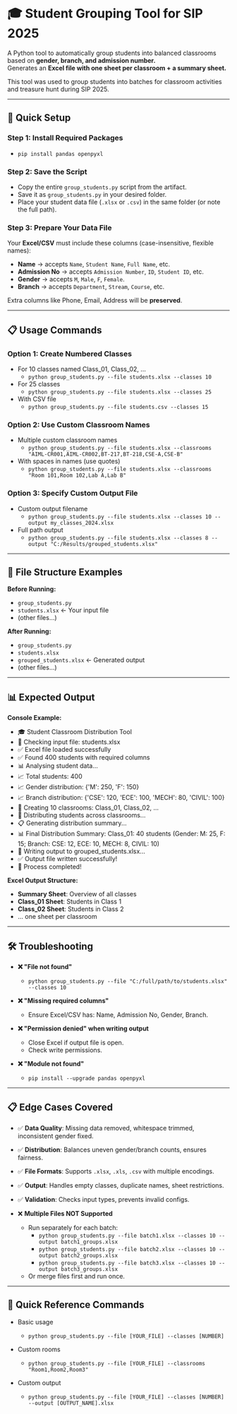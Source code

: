 # 🎓 Student Grouping Tool for SIP 2025

A Python tool to automatically group students into balanced classrooms based on **gender, branch, and admission number.**  
Generates an **Excel file with one sheet per classroom + a summary sheet.**  

This tool was used to group students into batches for classroom activities and treasure hunt during SIP 2025.

---

## 🚀 Quick Setup  

### Step 1: Install Required Packages  
- `pip install pandas openpyxl`

### Step 2: Save the Script  
- Copy the entire `group_students.py` script from the artifact.  
- Save it as `group_students.py` in your desired folder.  
- Place your student data file (`.xlsx` or `.csv`) in the same folder (or note the full path).  

### Step 3: Prepare Your Data File  
Your **Excel/CSV** must include these columns (case-insensitive, flexible names):  
- **Name** → accepts `Name`, `Student Name`, `Full Name`, etc.  
- **Admission No** → accepts `Admission Number`, `ID`, `Student ID`, etc.  
- **Gender** → accepts `M`, `Male`, `F`, `Female`.  
- **Branch** → accepts `Department`, `Stream`, `Course`, etc.  

Extra columns like Phone, Email, Address will be **preserved**.  

---

## 📋 Usage Commands  

### Option 1: Create Numbered Classes  
- For 10 classes named Class_01, Class_02, ...  
  - `python group_students.py --file students.xlsx --classes 10`  
- For 25 classes  
  - `python group_students.py --file students.xlsx --classes 25`  
- With CSV file  
  - `python group_students.py --file students.csv --classes 15`  

### Option 2: Use Custom Classroom Names  
- Multiple custom classroom names  
  - `python group_students.py --file students.xlsx --classrooms "AIML-CR001,AIML-CR002,BT-217,BT-218,CSE-A,CSE-B"`  
- With spaces in names (use quotes)  
  - `python group_students.py --file students.xlsx --classrooms "Room 101,Room 102,Lab A,Lab B"`  

### Option 3: Specify Custom Output File  
- Custom output filename  
  - `python group_students.py --file students.xlsx --classes 10 --output my_classes_2024.xlsx`  
- Full path output  
  - `python group_students.py --file students.xlsx --classes 8 --output "C:/Results/grouped_students.xlsx"`  

---

## 📁 File Structure Examples  

**Before Running:**  
- `group_students.py`  
- `students.xlsx` ← Your input file  
- (other files...)  

**After Running:**  
- `group_students.py`  
- `students.xlsx`  
- `grouped_students.xlsx` ← Generated output  
- (other files...)  

---

## 📊 Expected Output  

**Console Example:**  
- 🎓 Student Classroom Distribution Tool  
- 📂 Checking input file: students.xlsx  
- ✅ Excel file loaded successfully  
- ✅ Found 400 students with required columns  
- 📊 Analysing student data...  
- 📈 Total students: 400  
- 📈 Gender distribution: {'M': 250, 'F': 150}  
- 📈 Branch distribution: {'CSE': 120, 'ECE': 100, 'MECH': 80, 'CIVIL': 100}  
- 🏫 Creating 10 classrooms: Class_01, Class_02, ...  
- 🔄 Distributing students across classrooms...  
- 📋 Generating distribution summary...  
- 📊 Final Distribution Summary: Class_01: 40 students (Gender: M: 25, F: 15; Branch: CSE: 12, ECE: 10, MECH: 8, CIVIL: 10)  
- 💾 Writing output to grouped_students.xlsx...  
- ✅ Output file written successfully!  
- 🎉 Process completed!  

**Excel Output Structure:**  
- **Summary Sheet**: Overview of all classes  
- **Class_01 Sheet**: Students in Class 1  
- **Class_02 Sheet**: Students in Class 2  
- ... one sheet per classroom  

---

## 🛠️ Troubleshooting  

- **❌ "File not found"**  
  - `python group_students.py --file "C:/full/path/to/students.xlsx" --classes 10`  

- **❌ "Missing required columns"**  
  - Ensure Excel/CSV has: Name, Admission No, Gender, Branch.  

- **❌ "Permission denied" when writing output**  
  - Close Excel if output file is open.  
  - Check write permissions.  

- **❌ "Module not found"**  
  - `pip install --upgrade pandas openpyxl`  

---

## 📋 Edge Cases Covered  

- ✅ **Data Quality**: Missing data removed, whitespace trimmed, inconsistent gender fixed.  
- ✅ **Distribution**: Balances uneven gender/branch counts, ensures fairness.  
- ✅ **File Formats**: Supports `.xlsx`, `.xls`, `.csv` with multiple encodings.  
- ✅ **Output**: Handles empty classes, duplicate names, sheet restrictions.  
- ✅ **Validation**: Checks input types, prevents invalid configs.  

- ❌ **Multiple Files NOT Supported**  
  - Run separately for each batch:  
    - `python group_students.py --file batch1.xlsx --classes 10 --output batch1_groups.xlsx`  
    - `python group_students.py --file batch2.xlsx --classes 10 --output batch2_groups.xlsx`  
    - `python group_students.py --file batch3.xlsx --classes 10 --output batch3_groups.xlsx`  
  - Or merge files first and run once.  

---

## 🔄 Quick Reference Commands  

- Basic usage  
  - `python group_students.py --file [YOUR_FILE] --classes [NUMBER]`  

- Custom rooms  
  - `python group_students.py --file [YOUR_FILE] --classrooms "Room1,Room2,Room3"`  

- Custom output  
  - `python group_students.py --file [YOUR_FILE] --classes [NUMBER] --output [OUTPUT_NAME].xlsx`
